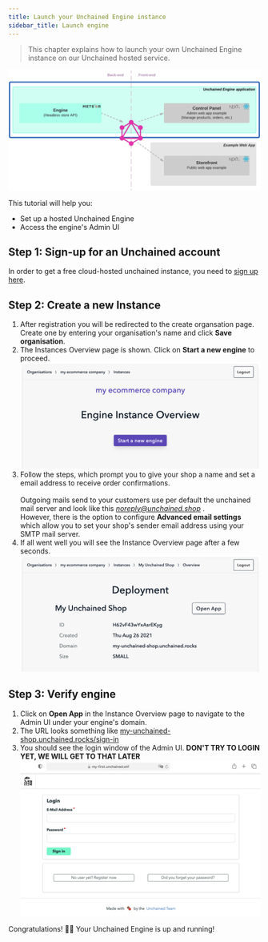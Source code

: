 ```yaml
---
title: Launch your Unchained Engine instance
sidebar_title: Launch engine
---
```


> This chapter explains how to launch your own Unchained Engine instance on our Unchained hosted service.

![diagram](../images/getting-started/Engine_Setup.png)

This tutorial will help you:

- Set up a hosted Unchained Engine
- Access the engine's Admin UI

## Step 1: Sign-up for an Unchained account

In order to get a free cloud-hosted unchained instance, you need to [sign up here](https://unchained.shop/en/signup).

## Step 2: Create a new Instance

1. After registration you will be redirected to the create organsation page.
   Create one by entering your organisation's name and click **Save organisation**.
2. The Instances Overview page is shown. Click on **Start a new engine** to proceed.
   ![diagram](../images/getting-started/Engine_Setup_Create_Instance.png)
3. Follow the steps, which prompt you to give your shop a name and set a email address to receive order confirmations. <br /><br />Outgoing mails send to your customers use per default the unchained mail server and look like this <u>_noreply@unchained.shop_</u> .<br />However, there is the option to configure **Advanced email settings** which allow you to set your shop's sender email address using your SMTP mail server.
4. If all went well you will see the Instance Overview page after a few seconds.
   ![diagram](../images/getting-started/Engine_Setup_Instance_Deployed.png)

## Step 3: Verify engine

1. Click on **Open App** in the Instance Overview page to navigate to the Admin UI under your engine's domain.
2. The URL looks something like <u>my-unchained-shop.unchained.rocks/sign-in</u>
3. You should see the login window of the Admin UI. **DON'T TRY TO LOGIN YET, WE WILL GET TO THAT LATER**
   ![diagram](../images/getting-started/Engine_Setup_Verification.png)

Congratulations! 👏🏻 Your Unchained Engine is up and running!
